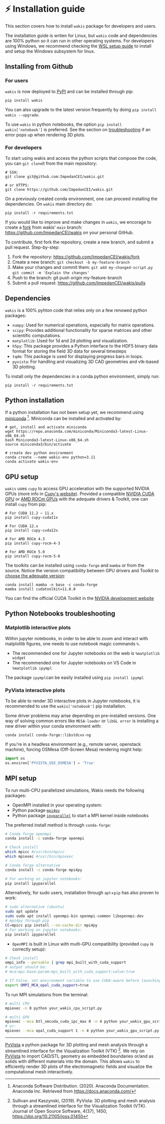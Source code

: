 # ⚡ Installation guide

This section covers how to install `wakis` package for developers and users. 

The installation guide is writen for Linux, but `wakis` code and dependencies are 100% python so it can run in other operating systems. For developers using Windows, we recommend checking the [WSL setup guide](#WSL) to install and setup the Windows subsystem for linux.

## Installing from Github

### For users
`wakis` is now deployed to [PyPI](https://pypi.org/project/wakis/) and can be installed through pip:
```
pip install wakis
```
You can also upgrade to the latest version frequently by doing `pip install wakis --upgrade`. 

To use `wakis` in python notebooks, the option `pip install wakis['notebook']` is preferred. See the section on [troubleshooting](#python-notebooks-troubleshooting) if an error pops up when rendering 3D plots.

### For developers
To start using wakis and access the python scripts that compose the code, you can `git clone`it from the main repository:
```
# SSH:
git clone git@github.com:ImpedanCEI/wakis.git

# or HTTPS:
git clone https://github.com/ImpedanCEI/wakis.git
```

On a previously created conda environment, one can proceed installing the dependencies. On  `wakis` main directory do:
```
pip install -r requirements.txt
```

If you would like to improve and make changes in `wakis`, we encorage to create a [fork](https://github.com/ImpedanCEI/wakis/fork) from wakis' `main` branch: https://github.com/ImpedanCEI/wakis on your personal GitHub. 

To contribute, first fork the repository, create a new branch, and submit a pull request. Step-by-step:

1. Fork the repository: https://github.com/ImpedanCEI/wakis/fork
2. Create a new branch: `git checkout -b my-feature-branch`
3. Make your changes and commit them:
    `git add my-changed-script.py`
    `git commit -m 'Explain the changes'`
4. Push to the branch: git push origin my-feature-branch
5. Submit a pull request: https://github.com/ImpedanCEI/wakis/pulls

## Dependencies

`wakis` is a 100% pyhton code that relies only on a few renowed python packages:

* `numpy`: Used for numerical operations, especially for matrix operations.
* `scipy`: Provides additional functionality for sparse matrices and other scientific computations.
* `matplotlib`: Used for 1d and 2d plotting and visualization.
* `h5py`: This package provides a Python interface to the HDF5 binary data format for storing the field 3D data for several timesteps
* `tqdm`: This package is used for displaying progress bars in loops.
* `pyvista`: For handling and visualizing 3D CAD geometries and vtk-based 3D plotting.

To install only the dependencies in a conda python environment, simply run:

```
pip install -r requirements.txt
```

## Python installation

If a python installation has not been setup yet, we recommend using [miniconda](https://docs.anaconda.com/free/miniconda/index.html) [^2]. Miniconda can be installed and activated by:

```
# get, install and activate miniconda
wget https://repo.anaconda.com/miniconda/Miniconda3-latest-Linux-x86_64.sh
bash Miniconda3-latest-Linux-x86_64.sh 
source miniconda3/bin/activate

# create dev python environment
conda create --name wakis-env python=3.11
conda activate wakis-env
```

## GPU setup
`wakis` uses `cupy` to access GPU acceleration with the supported NVIDIA GPUs (more info in [Cupy's website](https://cupy.dev/)).
Provided a compatible [NVIDIA CUDA GPU](https://developer.nvidia.com/cuda-gpus) or [AMD ROCm GPUs](https://www.amd.com/en/products/graphics/desktops/radeon.html) with the adequate drivers & Toolkit, one can install `cupy` from pip:
```
# For CUDA 11.2 ~ 11.x
pip install cupy-cuda11x

# For CUDA 12.x
pip install cupy-cuda12x

# For AMD ROCm 4.3
pip install cupy-rocm-4-3

# For AMD ROCm 5.0
pip install cupy-rocm-5-0
```

The toolkits can be installed using `conda-forge` and `mamba` or from the source. Notice the version compatibility between GPU drivers and Toolkit to [choose the adequate version](https://docs.nvidia.com/deeplearning/cudnn/latest/reference/support-matrix.html):
```
conda install mamba -n base -c conda-forge
mamba install cudatoolkit=11.8.0
```

You can find the official CUDA Toolkit in the [NVIDIA development website](https://developer.nvidia.com/cuda-downloads?target_os=Linux&target_arch=x86_64&Distribution=Fedora&target_version=41&target_type=rpm_local)

## Python Notebooks troubleshooting

### Matplotlib interactive plots
Within jupyter notebooks, in order to be able to zoom and interact with matplotlib figures, one needs to use notebook magic commands `%`. 
* The recommended one for Jupyter notebooks on the web is `%matplotlib widget`
* The recommended one for Jupyter notebooks on VS Code in `%matplotlib ipympl`

The package `ipympl`can be easily installed using `pip install ipympl`

### PyVista interactive plots
To be able to render 3D interactive plots in Jupyter notebooks, it is recommended to use the `wakis['notebook']` pip installation. 

Some driver problems may arise depending on pre-installed versions. One way of solving common errors like `MESA-loader` or `libGL error` is installing a new driver within your conda environment with:

```
conda install conda-forge::libstdcxx-ng
```

If you're in a headless environment (e.g., remote server, openstack machine), forcing OSMesa (Off-Screen Mesa) rendering might help:

```python
import os
os.environ['PYVISTA_USE_OSMESA'] = 'True'
```

## MPI setup
To run multi-CPU parallelized simulations, Wakis needs the following packages:

* OpenMPI installed in your operating system:
* Python package [`mpi4py`](https://mpi4py.readthedocs.io/en/stable/)
* Python package [`ipyparallel`](https://ipyparallel.readthedocs.io/en/latest/tutorial/intro.html) to start a MPI kernel inside notebooks

The preferred install method is through `conda-forge`:
```bash
# Conda forge openmpi
conda install -c conda-forge openmpi

# Check install
which mpicc #/usr/bin/mpicc
which mpiexec #/usr/bin/mpiexec

# Conda forge alternative
conda install -c conda-forge mpi4py

# For working on jupyter notebooks:
pip install ipyparallel
```

Alternatively, for sudo users, installation through `apt`+`pip` has also proven to work:
```bash
# sudo alternative (ubuntu)
sudo apt update
sudo sudo apt install openmpi-bin openmpi-common libopenmpi-dev
# mpi4py through pip
CC=mpicc pip install --no-cache-dir mpi4py
# For working on jupyter notebooks:
pip install ipyparallel
```

* `OpenMPI` is built in Linux with multi-GPU compatibility (provided `cupy` is correctly setup):
```bash
# Check install
ompi_info --parsable | grep mpi_built_with_cuda_support 
# output should be: 
# mca:mpi:base:param:mpi_built_with_cuda_support:value:true

# If False, set environment variable to use CUDA-aware before launching your MPI processes
export OMPI_MCA_opal_cuda_support=true
```

To run MPI simulations from the terminal:
```bash
# multi CPU
mpiexec -n 8 python your_wakis_cpu_script.py

# multi GPU
mpiexec --mca btl_smcuda_cuda_ipc_max 0 -n 4 python your_wakis_gpu_script.py
# or:
mpiexec --mca opal_cuda_support 1 -n 4 python your_wakis_gpu_script.py
```

----

[PyVista](https://github.com/pyvista/pyvista) a python package for 3D plotting and mesh analysis through a streamlined interface for the Visualization Toolkit (VTK) [^1]. 
We rely on [PyVista](https://github.com/pyvista/pyvista) to import CAD/STL geometry as embedded boundaries or/and as solids with different materials into the domain. This allows `wakis` to efficiently render 3D plots of the electromagnetic fields and visualize the computational mesh interactively.



[^1]: Sullivan and Kaszynski, (2019). PyVista: 3D plotting and mesh analysis through a streamlined interface for the Visualization Toolkit (VTK). Journal of Open Source Software, 4(37), 1450, https://doi.org/10.21105/joss.01450
[^2]: Anaconda Software Distribution. (2020). Anaconda Documentation. Anaconda Inc. Retrieved from https://docs.anaconda.com/
